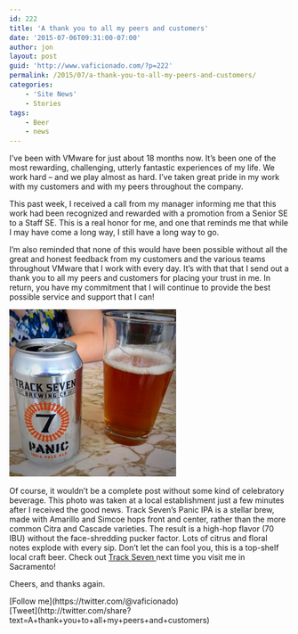 ```yaml
---
id: 222
title: 'A thank you to all my peers and customers'
date: '2015-07-06T09:31:00-07:00'
author: jon
layout: post
guid: 'http://www.vaficionado.com/?p=222'
permalink: /2015/07/a-thank-you-to-all-my-peers-and-customers/
categories:
    - 'Site News'
    - Stories
tags:
    - Beer
    - news
---
```


I’ve been with VMware for just about 18 months now. It’s been one of the most rewarding, challenging, utterly fantastic experiences of my life. We work hard – and we play almost as hard. I’ve taken great pride in my work with my customers and with my peers throughout the company.

This past week, I received a call from my manager informing me that this work had been recognized and rewarded with a promotion from a Senior SE to a Staff SE. This is a real honor for me, and one that reminds me that while I may have come a long way, I still have a long way to go.

I’m also reminded that none of this would have been possible without all the great and honest feedback from my customers and the various teams throughout VMware that I work with every day. It’s with that that I send out a thank you to all my peers and customers for placing your trust in me. In return, you have my commitment that I will continue to provide the best possible service and support that I can!

[![Track_Seven_Panic_IPA](/assets/images/2015/07/IMG_5770-300x300.jpg)](/assets/images/2015/07/IMG_5770.jpg)

Of course, it wouldn’t be a complete post without some kind of celebratory beverage. This photo was taken at a local establishment just a few minutes after I received the good news. Track Seven’s Panic IPA is a stellar brew, made with Amarillo and Simcoe hops front and center, rather than the more common Citra and Cascade varieties. The result is a high-hop flavor (70 IBU) without the face-shredding pucker factor. Lots of citrus and floral notes explode with every sip. Don’t let the can fool you, this is a top-shelf local craft beer. Check out [Track Seven ](https://track7brewing.com/)next time you visit me in Sacramento!

Cheers, and thanks again.

<div class="twttr_buttons"><div class="twttr_followme"> [Follow me](https://twitter.com/@vaficionado) </div></div><div class="twttr_buttons"><div class="twttr_twitter"> [Tweet](http://twitter.com/share?text=A+thank+you+to+all+my+peers+and+customers)</div></div>